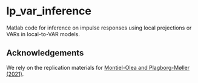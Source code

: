 # lp_var_inference

Matlab code for inference on impulse responses using local projections or VARs in local-to-VAR models.

## Acknowledgements
We rely on the replication materials for [Montiel-Olea and Plagborg-Møller (2021)](https://github.com/jm4474/Lag-augmented_LocalProjections).
